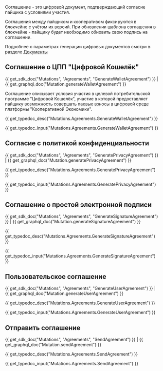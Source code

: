 Соглашение - это цифровой документ, подтверждающий согласие пайщика с условиями участия. 

Соглашения между пайщиком и кооперативом фиксируются в блокчейне с учётом их версий. При обновлении шаблона соглашения в блокчейне - пайщику будет необходимо обновить свою подпись на соглашении. 

Подробнее о параметрах генерации цифровых документов смотри в разделе [Документы](/documentation/documents)

## Соглашение о ЦПП "Цифровой Кошелёк"
{{ get_sdk_doc("Mutations", "Agreements", "GenerateWalletAgreement") }} | {{ get_graphql_doc("Mutation.generateWalletAgreement") }}

Соглашение описывает условия участия в целевой потребительской программе "Цифровой Кошелёк", участие в которой предоставляет пайщику возможность совершать паевые взносы в цифровой среде платформы "Кооперативной Экономики". 

{{ get_typedoc_desc("Mutations.Agreements.GenerateWalletAgreement") }}

{{ get_typedoc_input("Mutations.Agreements.GenerateWalletAgreement") }}



## Согласие с политикой конфиденциальности
{{ get_sdk_doc("Mutations", "Agreements", "GeneratePrivacyAgreement") }} | {{ get_graphql_doc("Mutation.generatePrivacyAgreement") }}

{{ get_typedoc_desc("Mutations.Agreements.GeneratePrivacyAgreement") }}

{{ get_typedoc_input("Mutations.Agreements.GeneratePrivacyAgreement") }}



## Соглашение о простой электронной подписи
{{ get_sdk_doc("Mutations", "Agreements", "GenerateSignatureAgreement") }} | {{ get_graphql_doc("Mutation.generateSignatureAgreement") }} 

{{ get_typedoc_desc("Mutations.Agreements.GenerateSignatureAgreement") }}

{{ get_typedoc_input("Mutations.Agreements.GenerateSignatureAgreement") }}



## Пользовательское соглашение
{{ get_sdk_doc("Mutations", "Agreements", "GenerateUserAgreement") }} | {{ get_graphql_doc("Mutation.generateUserAgreement") }}

{{ get_typedoc_desc("Mutations.Agreements.GenerateUserAgreement") }}

{{ get_typedoc_input("Mutations.Agreements.GenerateUserAgreement") }}


## Отправить соглашение

{{ get_sdk_doc("Mutations", "Agreements", "SendAgreement") }} | {{ get_graphql_doc("Mutation.sendAgreement") }}

{{ get_typedoc_desc("Mutations.Agreements.SendAgreement") }}

{{ get_typedoc_input("Mutations.Agreements.SendAgreement") }}


